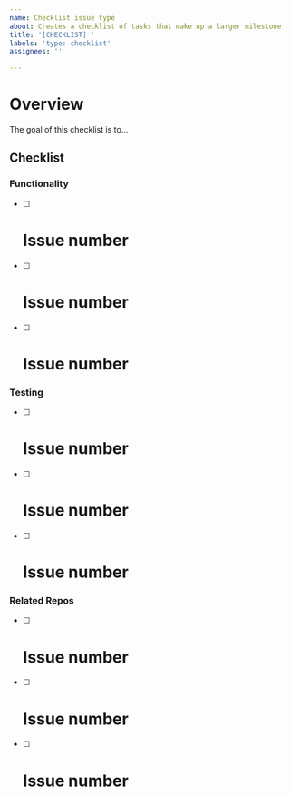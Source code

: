 ```yaml
---
name: Checklist issue type
about: Creates a checklist of tasks that make up a larger milestone
title: '[CHECKLIST] '
labels: 'type: checklist'
assignees: ''

---
```


# Overview
<!-- A clear and concise description of what the intended outcome is for this checklist -->
The goal of this checklist is to...

## Checklist
<!-- Outline the different issues that collectively make up this checklist -->

### Functionality
- [ ] # Issue number  
- [ ] # Issue number  
- [ ] # Issue number  

### Testing
- [ ] # Issue number  
- [ ] # Issue number  
- [ ] # Issue number 

### Related Repos
- [ ] # Issue number  
- [ ] # Issue number  
- [ ] # Issue number 